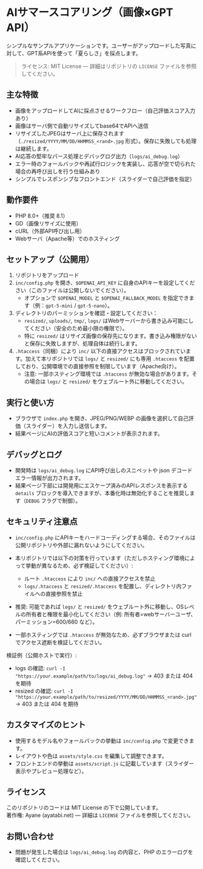 # AIサマースコアリング（画像×GPT API）

シンプルなサンプルアプリケーションです。ユーザーがアップロードした写真に対して、GPT系APIを使って「夏らしさ」を採点します。

> ライセンス: MIT License — 詳細はリポジトリの `LICENSE` ファイルを参照してください。

## 主な特徴
- 画像をアップロードしてAIに採点させるワークフロー（自己評価スコア入力あり）
- 画像はサーバ側で自動リサイズしてbase64でAPIへ送信
- リサイズしたJPEGはサーバ上に保存されます（`./resized/YYYY/MM/DD/HHMMSS_<rand>.jpg` 形式）。保存に失敗しても処理は継続します。
- AI応答の堅牢なパース処理とデバッグログ出力（`logs/ai_debug.log`）
- エラー時のフォールバックや再試行ロジックを実装し、応答が空で切られた場合の再呼び出しを行う仕組みあり
- シンプルでレスポンシブなフロントエンド（スライダーで自己評価を指定）

## 動作要件
- PHP 8.0+（推奨 8.1）
- GD（画像リサイズに使用）
- cURL（外部API呼び出し用）
- Webサーバ（Apache等）でのホスティング

## セットアップ（公開用）
1. リポジトリをアップロード
2. `inc/config.php` を開き、`$OPENAI_API_KEY` に自身のAPIキーを設定してください（このファイルは公開しないでください）。
   - オプションで `$OPENAI_MODEL` と `$OPENAI_FALLBACK_MODEL` を指定できます（例：`gpt-5-mini` / `gpt-5-nano`）。
3. ディレクトリのパーミッションを確認・設定してください：
   - `resized/`, `uploads/`, `tmp/`, `logs/` はWebサーバーから書き込み可能にしてください（安全のため最小限の権限で）。
   - 特に `resized/` はリサイズ画像の保存先になります。書き込み権限がないと保存に失敗しますが、処理自体は続行します。
4. `.htaccess`（同梱）により `inc/` 以下の直接アクセスはブロックされています。加えて本リポジトリでは `logs/` と `resized/` にも専用 `.htaccess` を配置しており、公開環境での直接参照を制限しています（Apache向け）。
   - 注意: 一部ホスティング環境では `.htaccess` が無効な場合があります。その場合は `logs/` と `resized/` をウェブルート外に移動してください。

## 実行と使い方
- ブラウザで `index.php` を開き、JPEG/PNG/WEBP の画像を選択して自己評価（スライダー）を入力し送信します。
- 結果ページにAIの評価スコアと短いコメントが表示されます。

## デバッグとログ
- 開発時は `logs/ai_debug.log` にAPI呼び出しのスニペットや json デコードエラー情報が出力されます。
- 結果ページ下部には開発用にエスケープ済みのAPIレスポンスを表示する `details` ブロックを導入できますが、本番化時は無効化することを推奨します（`DEBUG` フラグで制御）。

## セキュリティ注意点
- `inc/config.php` にAPIキーをハードコーディングする場合、そのファイルは公開リポジトリや外部に漏れないようにしてください。
- 本リポジトリでは以下の対策を行っています（ただしホスティング環境によって挙動が異なるため、必ず検証してください）:
  - ルート `.htaccess` により `inc/` への直接アクセスを禁止
  - `logs/.htaccess` と `resized/.htaccess` を配置し、ディレクトリ内ファイルへの直接参照を禁止

- 推奨: 可能であれば `logs/` と `resized/` をウェブルート外に移動し、OSレベルの所有者と権限を最小化してください（例: 所有者=webサーバーユーザ、パーミッション=600/660 など）。
- 一部ホスティングでは `.htaccess` が無効なため、必ずブラウザまたは curl でアクセス遮断を検証してください。

検証例（公開ホストで実行）:
- logs の確認: `curl -I "https://your.example/path/to/logs/ai_debug.log"` → 403 または 404 を期待
- resized の確認: `curl -I "https://your.example/path/to/resized/YYYY/MM/DD/HHMMSS_<rand>.jpg"` → 403 または 404 を期待

## カスタマイズのヒント
- 使用するモデル名やフォールバックの挙動は `inc/config.php` で変更できます。
- レイアウトや色は `assets/style.css` を編集して調整できます。
- フロントエンドの挙動は `assets/script.js` に記載しています（スライダー表示やプレビュー処理など）。

## ライセンス
このリポジトリのコードは MIT License の下で公開しています。  
著作権: Ayane (ayatabi.net) — 詳細は `LICENSE` ファイルを参照してください。

## お問い合わせ
- 問題が発生した場合は `logs/ai_debug.log` の内容と、PHP のエラーログを確認してください。
